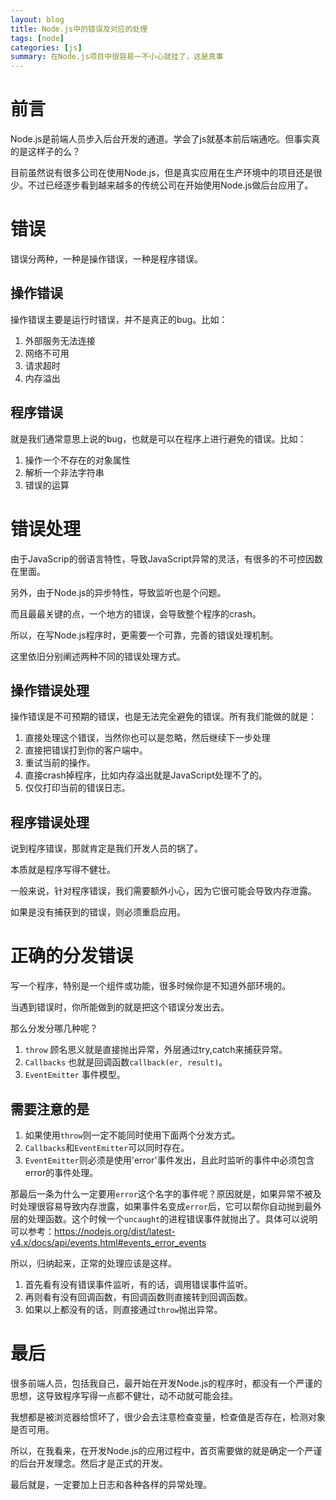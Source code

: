 ```yaml
---
layout: blog
title: Node.js中的错误及对应的处理
tags: [node]
categories: [js]
summary: 在Node.js项目中很容易一不小心就挂了，这是真事
---
```

# 前言

Node.js是前端人员步入后台开发的通道。学会了js就基本前后端通吃。但事实真的是这样子的么？

目前虽然说有很多公司在使用Node.js，但是真实应用在生产环境中的项目还是很少。不过已经逐步看到越来越多的传统公司在开始使用Node.js做后台应用了。

# 错误

错误分两种，一种是操作错误，一种是程序错误。

## 操作错误

操作错误主要是运行时错误，并不是真正的bug。比如：

1. 外部服务无法连接
2. 网络不可用
3. 请求超时
4. 内存溢出

## 程序错误
就是我们通常意思上说的bug，也就是可以在程序上进行避免的错误。比如：

1. 操作一个不存在的对象属性
2. 解析一个非法字符串
3. 错误的运算

# 错误处理

由于JavaScrip的弱语言特性，导致JavaScript异常的灵活，有很多的不可控因数在里面。

另外，由于Node.js的异步特性，导致监听也是个问题。

而且最最关键的点，一个地方的错误，会导致整个程序的crash。

所以，在写Node.js程序时，更需要一个可靠，完善的错误处理机制。

这里依旧分别阐述两种不同的错误处理方式。

## 操作错误处理

操作错误是不可预期的错误，也是无法完全避免的错误。所有我们能做的就是：

1. 直接处理这个错误，当然你也可以是忽略，然后继续下一步处理
2. 直接把错误打到你的客户端中。
3. 重试当前的操作。
4. 直接crash掉程序，比如内存溢出就是JavaScript处理不了的。
5. 仅仅打印当前的错误日志。


## 程序错误处理

说到程序错误，那就肯定是我们开发人员的锅了。

本质就是程序写得不健壮。

一般来说，针对程序错误，我们需要额外小心，因为它很可能会导致内存泄露。

如果是没有捕获到的错误，则必须重启应用。

# 正确的分发错误

写一个程序，特别是一个组件或功能，很多时候你是不知道外部环境的。

当遇到错误时，你所能做到的就是把这个错误分发出去。

那么分发分哪几种呢？

1. `throw` 顾名思义就是直接抛出异常，外层通过try,catch来捕获异常。
2. `Callbacks` 也就是回调函数`callback(er, result)`。
3. `EventEmitter` 事件模型。

## 需要注意的是

1. 如果使用`throw`则一定不能同时使用下面两个分发方式。
2. `Callbacks`和`EventEmitter`可以同时存在。
3. `EventEmitter`则必须是使用'error'事件发出，且此时监听的事件中必须包含error的事件处理。

那最后一条为什么一定要用`error`这个名字的事件呢？原因就是，如果异常不被及时处理很容易导致内存泄露，如果事件名变成`error`后，它可以帮你自动抛到最外层的处理函数。这个时候一个`uncaught`的进程错误事件就抛出了。具体可以说明可以参考：<https://nodejs.org/dist/latest-v4.x/docs/api/events.html#events_error_events>

所以，归纳起来，正常的处理应该是这样。

1. 首先看有没有错误事件监听，有的话，调用错误事件监听。
2. 再则看有没有回调函数，有回调函数则直接转到回调函数。
3. 如果以上都没有的话，则直接通过`throw`抛出异常。


# 最后

很多前端人员，包括我自己，最开始在开发Node.js的程序时，都没有一个严谨的思想，这导致程序写得一点都不健壮，动不动就可能会挂。

我想都是被浏览器给惯坏了，很少会去注意检查变量，检查值是否存在，检测对象是否可用。

所以，在我看来，在开发Node.js的应用过程中，首页需要做的就是确定一个严谨的后台开发理念。然后才是正式的开发。

最后就是，一定要加上日志和各种各样的异常处理。
